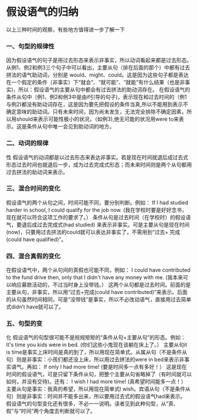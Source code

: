 # 假设语气的归纳

以上三种时间的观察，有些地方值得进一步了解一下

### 一、句型的规律性


因为假设语气的句子是用过去形态来表示非事实，所以动词看起来都是过去形态。从例1、例2和例3三个句子中可以看出，主要从句（排在后面的那个）中都有过去拼法的语气助动词，分别是 would、might、could。这是因为这些句子都是表达在一个假定的条件（非事实）下“就会”、“就可能”、“就能”有什么结果（也是非事实)，所以：假设语气的主要从句中都会有过去拼法的助动词存在。
在假设语气的条件从句中（例1、例2和例3中是由if引导的句子)，表示现在和过去时间的（例1与例2)都没有助动词存在，这是因为要先把假设的条件当真,所以不能用到表示不确定意味的助动词。只有未来时间，因为尚未发生，无法完全排除不确定因素，所以用should来表示可能性极小的状况，（如例3),绝无可能的状况用were to来表示。这是条件从句中唯一会见到助动词的地方。

### 二、动词的规律

性
假设语气的动词都是以过去形态来表达非事实。若是现在时间就退后成过去式形态过去时间也就退后一步，成为过去完成式形态；而未来时间则是两个从句都用过去拼法的助动词来表示。

### 三、混合时间的变化


假设语气的两个从句之间，时间可能不同，要分别判断。例如：
If I had studied harder in school, I could qualify for the job now.
(我在学校时要是好好念书，现在就可以符合这项工作的要求了。）
条件从句是过去时间（在学校时）的假设语气，要退后成过去完成式(had studied) 来表示非事实。可是主要从句是现在时间(now)，只要用过去拼法的could就可以表达非事实了，不需用到“过去+ 完成(could have qualified)”。

### 四、混合真假的变化


在假设语气中，两个从句间的真假也可能不同，例如：
I could have contributed to the fund drive then,
only that I didn't have any money with me.
(我本来可以响应募款活动的，不过当时身上没带钱。）
这两个从句都是过去时间。前面的是主要从句，非事实，所以用“过去+完成(could have contributed)”来表示。后面的从句虽然时间相同，可是“没带钱”是事实，所以不必改动语气，直接用过去简单式didn’t have就可以了。

### 五、句型的变

化
假设语气的句型很可能不是规规矩矩的“条件从句+主要从句”的形态。例如：
It's time you kids were in bed. (你们这些小鬼现在该躺在床上了。）
主要从句it is time是事实上床时间是真的到了，所以用现在简单式。从属从句（不是条件从句）则是非事实：小孩们都还没上床，所以用过去拼法的were in bed来表示非事实语气。再如：
If only I had more time! (要是时间多一点有多好！）
这是现在时间的假设语气，可是只留下条件从句，把整个主要从句省略掉了（有时间就可以如何，并没有交待)。还有：
I wish I had more time! (真希望时间能多一点！）
主要从句是事实：我真的希望，所以用现在简单式I wish。宾语从句（不是条件从句）则是非事实：时间并不能多出来，所以要用过去式的假设语气had来表示。
假设语气的句型变化还有很多，不必一一说明。读者见到此种句型，从“真、假”与“时间”两个角度去判断就可以了。